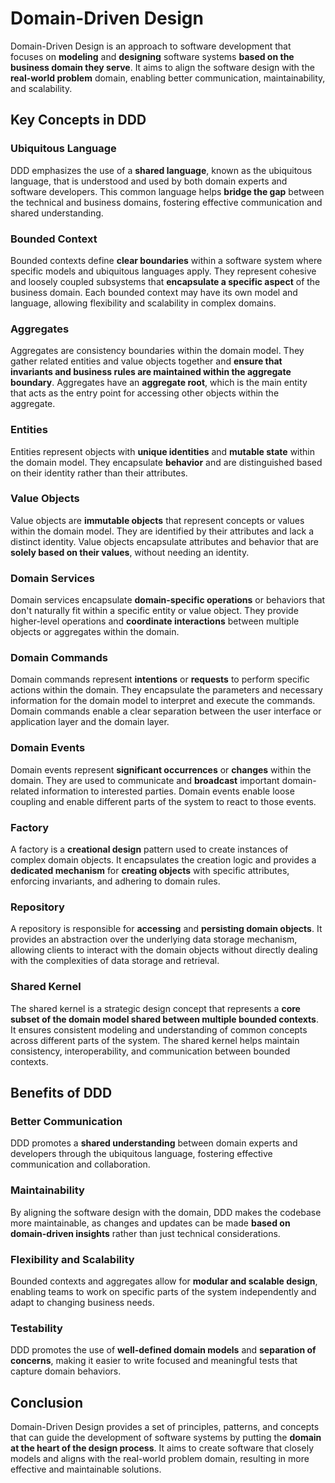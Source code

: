 # Domain-Driven Design

Domain-Driven Design is an approach to software development that focuses
on **modeling** and **designing** software systems **based on the business domain they serve**.
It aims to align the software design with the **real-world problem** domain,
enabling better communication, maintainability, and scalability.

## Key Concepts in DDD

### Ubiquitous Language

DDD emphasizes the use of a **shared language**, known as the ubiquitous language,
that is understood and used by both domain experts and software developers.
This common language helps **bridge the gap** between the technical and business domains,
fostering effective communication and shared understanding.

### Bounded Context

Bounded contexts define **clear boundaries** within a software system where specific models and ubiquitous languages apply.
They represent cohesive and loosely coupled subsystems that **encapsulate a specific aspect** of the business domain.
Each bounded context may have its own model and language, allowing flexibility and scalability in complex domains.

### Aggregates

Aggregates are consistency boundaries within the domain model.
They gather related entities and value objects together
and **ensure that invariants and business rules are maintained within the aggregate boundary**.
Aggregates have an **aggregate root**,
which is the main entity that acts as the entry point for accessing other objects within the aggregate.

### Entities

Entities represent objects with **unique identities** and **mutable state** within the domain model.
They encapsulate **behavior** and are distinguished based on their identity rather than their attributes.

### Value Objects

Value objects are **immutable objects** that represent concepts or values within the domain model.
They are identified by their attributes and lack a distinct identity.
Value objects encapsulate attributes and behavior that are **solely based on their values**, without needing an identity.

### Domain Services

Domain services encapsulate **domain-specific operations** or behaviors
that don't naturally fit within a specific entity or value object.
They provide higher-level operations
and **coordinate interactions** between multiple objects or aggregates within the domain.

### Domain Commands

Domain commands represent **intentions** or **requests** to perform specific actions within the domain.
They encapsulate the parameters and necessary information for the domain model to interpret and execute the commands.
Domain commands enable a clear separation between the user interface or application layer and the domain layer.

### Domain Events

Domain events represent **significant occurrences** or **changes** within the domain.
They are used to communicate and **broadcast** important domain-related information to interested parties.
Domain events enable loose coupling and enable different parts of the system to react to those events.

### Factory

A factory is a **creational design** pattern used to create instances of complex domain objects.
It encapsulates the creation logic and provides a **dedicated mechanism** for **creating objects** with specific attributes,
enforcing invariants, and adhering to domain rules.

### Repository

A repository is responsible for **accessing** and **persisting domain objects**.
It provides an abstraction over the underlying data storage mechanism,
allowing clients
to interact with the domain objects without directly dealing with the complexities of data storage and retrieval.

### Shared Kernel

The shared kernel is a strategic design concept
that represents a **core subset of the domain model shared between multiple bounded contexts**.
It ensures consistent modeling and understanding of common concepts across different parts of the system.
The shared kernel helps maintain consistency, interoperability, and communication between bounded contexts.

## Benefits of DDD

### Better Communication

DDD promotes a **shared understanding** between domain experts and developers through the ubiquitous language,
fostering effective communication and collaboration.

### Maintainability

By aligning the software design with the domain, DDD makes the codebase more maintainable,
as changes and updates can be made **based on domain-driven insights** rather than just technical considerations.

### Flexibility and Scalability

Bounded contexts and aggregates allow for **modular and scalable design**,
enabling teams to work on specific parts of the system independently and adapt to changing business needs.

### Testability

DDD promotes the use of **well-defined domain models** and **separation of concerns**,
making it easier to write focused and meaningful tests that capture domain behaviors.

## Conclusion

Domain-Driven Design provides a set of principles, patterns, 
and concepts
that can guide the development of software systems by putting the **domain at the heart of the design process**.
It aims to create software that closely models and aligns with the real-world problem domain,
resulting in more effective and maintainable solutions.
